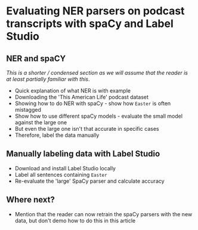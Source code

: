 # Evaluating NER parsers on podcast transcripts with spaCy and Label Studio

## NER and spaCY 
*This is a shorter / condensed section as we will assume that the reader is at least partially familiar with this*.
* Quick explanation of what NER is with example
* Downloading the 'This American Life' podcast dataset
* Showing how to do NER with spaCy - show how `Easter` is often mistagged
* Show how to use different spaCy models - evaluate the small model against the large one
* But even the large one isn't that accurate in specific cases
* Therefore, label the data manually

## Manually labeling data with Label Studio
* Download and install Label Studio locally
* Label all sentences containing `Easter`
* Re-evaluate the 'large' SpaCy parser and calculate accuracy

## Where next?
* Mention that the reader can now retrain the spaCy parsers with the new data, but don't demo how to do this in this article
